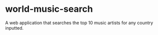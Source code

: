 # world-music-search
A web application that searches the top 10 music artists for any country inputted.

